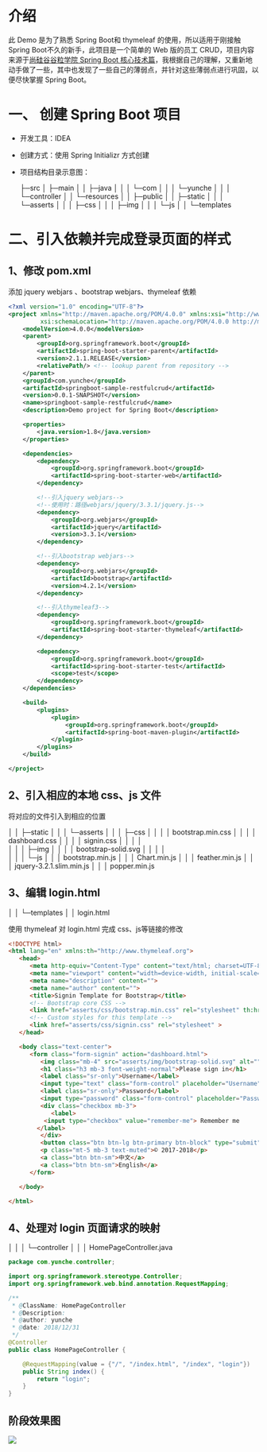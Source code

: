 # 介绍

此 Demo 是为了熟悉 Spring Boot和 thymeleaf 的使用，所以适用于刚接触 Spring Boot不久的新手，此项目是一个简单的 Web 版的员工 CRUD，项目内容来源于[尚硅谷谷粒学院 Spring Boot 核心技术篇](http://www.gulixueyuan.com/course/231)，我根据自己的理解，又重新地动手做了一些，其中也发现了一些自己的薄弱点，并针对这些薄弱点进行巩固，以便尽快掌握 Spring Boot。

# 一、 创建 Spring Boot 项目

- 开发工具：IDEA

- 创建方式：使用 Spring Initializr 方式创建

- 项目结构目录示意图：

  ├─src
  │  ├─main
  │  │  ├─java
  │  │  │  └─com
  │  │  │      └─yunche
  │  │  │          └─controller
  │  │  └─resources
  │  │      ├─public
  │  │      ├─static
  │  │      │  └─asserts
  │  │      │      ├─css
  │  │      │      ├─img
  │  │      │      └─js
  │  │      └─templates

# 二、引入依赖并完成登录页面的样式

## 1、修改 pom.xml

添加 jquery webjars 、bootstrap webjars、thymeleaf 依赖 

```xml
<?xml version="1.0" encoding="UTF-8"?>
<project xmlns="http://maven.apache.org/POM/4.0.0" xmlns:xsi="http://www.w3.org/2001/XMLSchema-instance"
         xsi:schemaLocation="http://maven.apache.org/POM/4.0.0 http://maven.apache.org/xsd/maven-4.0.0.xsd">
    <modelVersion>4.0.0</modelVersion>
    <parent>
        <groupId>org.springframework.boot</groupId>
        <artifactId>spring-boot-starter-parent</artifactId>
        <version>2.1.1.RELEASE</version>
        <relativePath/> <!-- lookup parent from repository -->
    </parent>
    <groupId>com.yunche</groupId>
    <artifactId>springboot-sample-restfulcrud</artifactId>
    <version>0.0.1-SNAPSHOT</version>
    <name>springboot-sample-restfulcrud</name>
    <description>Demo project for Spring Boot</description>

    <properties>
        <java.version>1.8</java.version>
    </properties>

    <dependencies>
        <dependency>
            <groupId>org.springframework.boot</groupId>
            <artifactId>spring-boot-starter-web</artifactId>
        </dependency>

        <!--引入jquery webjars-->
        <!--使用时：路径webjars/jquery/3.3.1/jquery.js-->
        <dependency>
            <groupId>org.webjars</groupId>
            <artifactId>jquery</artifactId>
            <version>3.3.1</version>
        </dependency>

        <!--引入bootstrap webjars-->
        <dependency>
            <groupId>org.webjars</groupId>
            <artifactId>bootstrap</artifactId>
            <version>4.2.1</version>
        </dependency>

        <!--引入thymeleaf3-->
        <dependency>
            <groupId>org.springframework.boot</groupId>
            <artifactId>spring-boot-starter-thymeleaf</artifactId>
        </dependency>

        <dependency>
            <groupId>org.springframework.boot</groupId>
            <artifactId>spring-boot-starter-test</artifactId>
            <scope>test</scope>
        </dependency>
    </dependencies>

    <build>
        <plugins>
            <plugin>
                <groupId>org.springframework.boot</groupId>
                <artifactId>spring-boot-maven-plugin</artifactId>
            </plugin>
        </plugins>
    </build>

</project>
```

## 2、引入相应的本地 css、js 文件

将对应的文件引入到相应的位置

│  │      ├─static
│  │      │  └─asserts
│  │      │      ├─css
│  │      │      │      bootstrap.min.css
│  │      │      │      dashboard.css
│  │      │      │      signin.css
│  │      │      │      
│  │      │      ├─img
│  │      │      │      bootstrap-solid.svg
│  │      │      │      
│  │      │      └─js
│  │      │              bootstrap.min.js
│  │      │              Chart.min.js
│  │      │              feather.min.js
│  │      │              jquery-3.2.1.slim.min.js
│  │      │              popper.min.js

## 3、编辑 login.html 

│  │      └─templates
│  │              login.html

使用 thymeleaf  对 login.html 完成 css、js等链接的修改

```html
<!DOCTYPE html>
<html lang="en" xmlns:th="http://www.thymeleaf.org">
   <head>
      <meta http-equiv="Content-Type" content="text/html; charset=UTF-8">
      <meta name="viewport" content="width=device-width, initial-scale=1, shrink-to-fit=no">
      <meta name="description" content="">
      <meta name="author" content="">
      <title>Signin Template for Bootstrap</title>
      <!-- Bootstrap core CSS -->
      <link href="asserts/css/bootstrap.min.css" rel="stylesheet" th:href="@{/webjars/bootstrap/4.2.1/css/bootstrap.css}">
      <!-- Custom styles for this template -->
      <link href="asserts/css/signin.css" rel="stylesheet" >
   </head>

   <body class="text-center">
      <form class="form-signin" action="dashboard.html">
         <img class="mb-4" src="asserts/img/bootstrap-solid.svg" alt="" width="72" height="72">
         <h1 class="h3 mb-3 font-weight-normal">Please sign in</h1>
         <label class="sr-only">Username</label>
         <input type="text" class="form-control" placeholder="Username" required="" autofocus="">
         <label class="sr-only">Password</label>
         <input type="password" class="form-control" placeholder="Password" required="">
         <div class="checkbox mb-3">
            <label>
          <input type="checkbox" value="remember-me"> Remember me
        </label>
         </div>
         <button class="btn btn-lg btn-primary btn-block" type="submit">Sign in</button>
         <p class="mt-5 mb-3 text-muted">© 2017-2018</p>
         <a class="btn btn-sm">中文</a>
         <a class="btn btn-sm">English</a>
      </form>

   </body>

</html>
```

## 4、处理对 login 页面请求的映射

│  │  │          └─controller
│  │  │                  HomePageController.java

```java
package com.yunche.controller;

import org.springframework.stereotype.Controller;
import org.springframework.web.bind.annotation.RequestMapping;

/**
 * @ClassName: HomePageController
 * @Description:
 * @author: yunche
 * @date: 2018/12/31
 */
@Controller
public class HomePageController {

    @RequestMapping(value = {"/", "/index.html", "/index", "login"})
    public String index() {
        return "login";
    }
}
```

## 阶段效果图

![](http://images.cnblogs.com/cnblogs_com/yunche/1374164/o_demo1.gif)